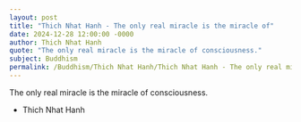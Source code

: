 ```yaml
---
layout: post
title: "Thich Nhat Hanh - The only real miracle is the miracle of"
date: 2024-12-28 12:00:00 -0000
author: Thich Nhat Hanh
quote: "The only real miracle is the miracle of consciousness."
subject: Buddhism
permalink: /Buddhism/Thich Nhat Hanh/Thich Nhat Hanh - The only real miracle is the miracle of
---
```


The only real miracle is the miracle of consciousness.

- Thich Nhat Hanh
